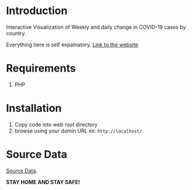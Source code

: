 # Introduction
Interactive Visualization of Weekly and daily change in COVID-19 cases by country.

Everything here is self expalnatory. [Link to the website](https://covid19.intuceo.com/)

# Requirements
1. PHP

# Installation
1. Copy code into web root directory
2. browse using your domin URL ex: `http://localhost/`

# Source Data 
[Source Data](https://ourworldindata.org/coronavirus-source-data). 


**STAY HOME AND STAY SAFE!**